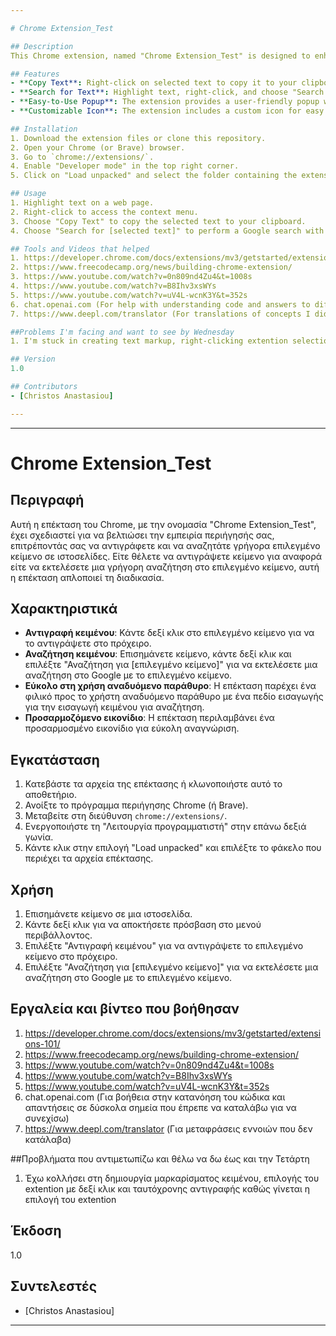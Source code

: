 ```yaml
---

# Chrome Extension_Test

## Description
This Chrome extension, named "Chrome Extension_Test" is designed to enhance your browsing experience by allowing you to quickly copy and search for selected text on web pages. Whether you want to copy text for reference or perform a quick search on the selected text, this extension simplifies the process.

## Features
- **Copy Text**: Right-click on selected text to copy it to your clipboard.
- **Search for Text**: Highlight text, right-click, and choose "Search for [selected text]" to perform a Google search with the selected text.
- **Easy-to-Use Popup**: The extension provides a user-friendly popup with an input field to enter text for searching.
- **Customizable Icon**: The extension includes a custom icon for easy recognition.

## Installation
1. Download the extension files or clone this repository.
2. Open your Chrome (or Brave) browser.
3. Go to `chrome://extensions/`.
4. Enable "Developer mode" in the top right corner.
5. Click on "Load unpacked" and select the folder containing the extension files.

## Usage
1. Highlight text on a web page.
2. Right-click to access the context menu.
3. Choose "Copy Text" to copy the selected text to your clipboard.
4. Choose "Search for [selected text]" to perform a Google search with the selected text.

## Tools and Videos that helped
1. https://developer.chrome.com/docs/extensions/mv3/getstarted/extensions-101/
2. https://www.freecodecamp.org/news/building-chrome-extension/
3. https://www.youtube.com/watch?v=0n809nd4Zu4&t=1008s
4. https://www.youtube.com/watch?v=B8Ihv3xsWYs
5. https://www.youtube.com/watch?v=uV4L-wcnK3Y&t=352s
6. chat.openai.com (For help with understanding code and answers to difficult points that I needed to understand in order to continue)
7. https://www.deepl.com/translator (For translations of concepts I didn't understand)

##Problems I'm facing and want to see by Wednesday
1. I'm stuck in creating text markup, right-clicking extention selection and simultaneous copying as the extention selection is made

## Version
1.0

## Contributors
- [Christos Anastasiou]

---
```


---

# Chrome Extension_Test

## Περιγραφή
Αυτή η επέκταση του Chrome, με την ονομασία "Chrome Extension_Test", έχει σχεδιαστεί για να βελτιώσει την εμπειρία περιήγησής σας, επιτρέποντάς σας να αντιγράφετε και να αναζητάτε γρήγορα επιλεγμένο κείμενο σε ιστοσελίδες. Είτε θέλετε να αντιγράψετε κείμενο για αναφορά είτε να εκτελέσετε μια γρήγορη αναζήτηση στο επιλεγμένο κείμενο, αυτή η επέκταση απλοποιεί τη διαδικασία.

## Χαρακτηριστικά
- **Αντιγραφή κειμένου**: Κάντε δεξί κλικ στο επιλεγμένο κείμενο για να το αντιγράψετε στο πρόχειρο.
- **Αναζήτηση κειμένου**: Επισημάνετε κείμενο, κάντε δεξί κλικ και επιλέξτε "Αναζήτηση για [επιλεγμένο κείμενο]" για να εκτελέσετε μια αναζήτηση στο Google με το επιλεγμένο κείμενο.
- **Εύκολο στη χρήση αναδυόμενο παράθυρο**: Η επέκταση παρέχει ένα φιλικό προς το χρήστη αναδυόμενο παράθυρο με ένα πεδίο εισαγωγής για την εισαγωγή κειμένου για αναζήτηση.
- **Προσαρμοζόμενο εικονίδιο**: Η επέκταση περιλαμβάνει ένα προσαρμοσμένο εικονίδιο για εύκολη αναγνώριση.

## Εγκατάσταση
1. Κατεβάστε τα αρχεία της επέκτασης ή κλωνοποιήστε αυτό το αποθετήριο.
2. Ανοίξτε το πρόγραμμα περιήγησης Chrome (ή Brave).
3. Μεταβείτε στη διεύθυνση `chrome://extensions/`.
4. Ενεργοποιήστε τη "Λειτουργία προγραμματιστή" στην επάνω δεξιά γωνία.
5. Κάντε κλικ στην επιλογή "Load unpacked" και επιλέξτε το φάκελο που περιέχει τα αρχεία επέκτασης.

## Χρήση
1. Επισημάνετε κείμενο σε μια ιστοσελίδα.
2. Κάντε δεξί κλικ για να αποκτήσετε πρόσβαση στο μενού περιβάλλοντος.
3. Επιλέξτε "Αντιγραφή κειμένου" για να αντιγράψετε το επιλεγμένο κείμενο στο πρόχειρο.
4. Επιλέξτε "Αναζήτηση για [επιλεγμένο κείμενο]" για να εκτελέσετε μια αναζήτηση στο Google με το επιλεγμένο κείμενο.

## Εργαλεία και βίντεο που βοήθησαν
1. https://developer.chrome.com/docs/extensions/mv3/getstarted/extensions-101/
2. https://www.freecodecamp.org/news/building-chrome-extension/
3. https://www.youtube.com/watch?v=0n809nd4Zu4&t=1008s
4. https://www.youtube.com/watch?v=B8Ihv3xsWYs
5. https://www.youtube.com/watch?v=uV4L-wcnK3Y&t=352s
6. chat.openai.com (Για βοήθεια στην κατανόηση του κώδικα και απαντήσεις σε δύσκολα σημεία που έπρεπε να καταλάβω για να συνεχίσω)
7. https://www.deepl.com/translator (Για μεταφράσεις εννοιών που δεν κατάλαβα)


##Προβλήματα που αντιμετωπίζω και θέλω να δω έως και την Τετάρτη
1. Έχω κολλήσει στη δημιουργία μαρκαρίσματος κειμένου, επιλογής του extention με δεξί κλικ και ταυτόχρονης αντιγραφής καθώς γίνεται η επιλογή του extention
   
## Έκδοση
1.0

## Συντελεστές
- [Christos Anastasiou]

---



